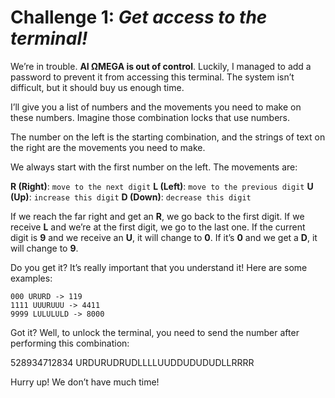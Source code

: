 # Challenge 1: _Get access to the terminal!_

We’re in trouble. **AI ΩMEGA is out of control**. Luckily, I managed to add a password to prevent it from accessing this terminal. The system isn’t difficult, but it should buy us enough time.

I’ll give you a list of numbers and the movements you need to make on these numbers. Imagine those combination locks that use numbers.

The number on the left is the starting combination, and the strings of text on the right are the movements you need to make.

We always start with the first number on the left. The movements are:

**R (Right)**: `move to the next digit`
**L (Left)**: `move to the previous digit`
**U (Up)**: `increase this digit`
**D (Down)**: `decrease this digit`

If we reach the far right and get an **R**, we go back to the first digit. If we receive **L** and we’re at the first digit, we go to the last one. If the current digit is **9** and we receive an **U**, it will change to **0**. If it’s **0** and we get a **D**, it will change to **9**.

Do you get it? It’s really important that you understand it! Here are some examples:

`000 URURD -> 119`  
`1111 UUURUUU -> 4411`  
`9999 LULULULD -> 8000`

Got it? Well, to unlock the terminal, you need to send the number after performing this combination:

528934712834 URDURUDRUDLLLLUUDDUDUDUDLLRRRR

Hurry up! We don’t have much time!
